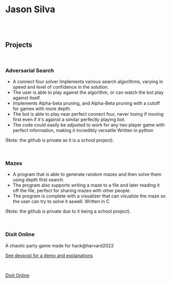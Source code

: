 # Jason Silva
<br>

<br>
    
    
## Projects
<br>





### Adversarial Search
* A connect four solver Implements various search algorithms, varying in speed and level of confidence in the solution. 
* The user is able to play against the algorithm, or can watch the bot play against itself.
* Implements Alpha-beta pruning, and Alpha-Beta pruning with a cutoff for games with more depth.
* The bot is able to play near perfect connect four, never losing if moving first even if it's against a similar perfectly playing bot. 
* The code could easily be adjusted to work for any two player game with perfect information, making it incredibly versatile
Written in python

(Note: the github is private as it is a school project).

<br>






### Mazes
* A program that is able to generate random mazes and then solve them using depth first search. 
* The program also supports writing a maze to a file and later reading it off the file, perfect for sharing mazes with other people. 
* The program is complete with a visualizer that can visualize the maze so the user can try to solve it aswell.
Written in C

(Note: the github is private due to it being a school project).

<br>






### Dixit Online
A chaotic party game made for hack@harvard2022

[See devpost for a demo and explanations](https://devpost.com/software/dixit)

<br>

[Dixit Online](https://github.com/Xzero864/DixitOnline)

<br>


